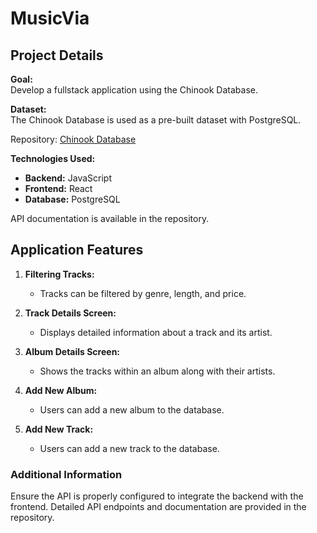 # MusicVia

## Project Details

**Goal:**\
Develop a fullstack application using the Chinook Database.

**Dataset:**\
The Chinook Database is used as a pre-built dataset with PostgreSQL.

Repository: [Chinook Database](https://github.com/lerocha/chinook-database?tab=readme-ov-file)

**Technologies Used:**

- **Backend:** JavaScript
- **Frontend:** React
- **Database:** PostgreSQL

API documentation is available in the repository.

## Application Features

1. **Filtering Tracks:**

   - Tracks can be filtered by genre, length, and price.

2. **Track Details Screen:**

   - Displays detailed information about a track and its artist.

3. **Album Details Screen:**

   - Shows the tracks within an album along with their artists.

4. **Add New Album:**

   - Users can add a new album to the database.

5. **Add New Track:**

   - Users can add a new track to the database.

### Additional Information

Ensure the API is properly configured to integrate the backend with the frontend. Detailed API endpoints and documentation are provided in the repository.
